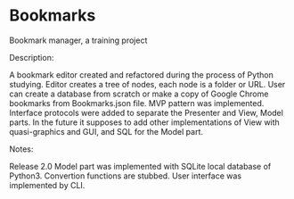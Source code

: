 # Bookmarks
Bookmark manager, a training project

Description:

A bookmark editor created and refactored during the process of Python studying. Editor creates a tree of nodes, each node is a folder or URL. User can create a database from scratch or make a copy of Google Chrome bookmarks from Bookmarks.json file. MVP pattern was implemented. Interface protocols were added to separate the Presenter and View, Model parts. In the future it supposes to add other implementations of View with quasi-graphics and GUI, and SQL for the Model part.

Notes:

Release 2.0 Model part was implemented with SQLite local database of Python3.
Convertion functions are stubbed.
User interface was implemented by CLI.
